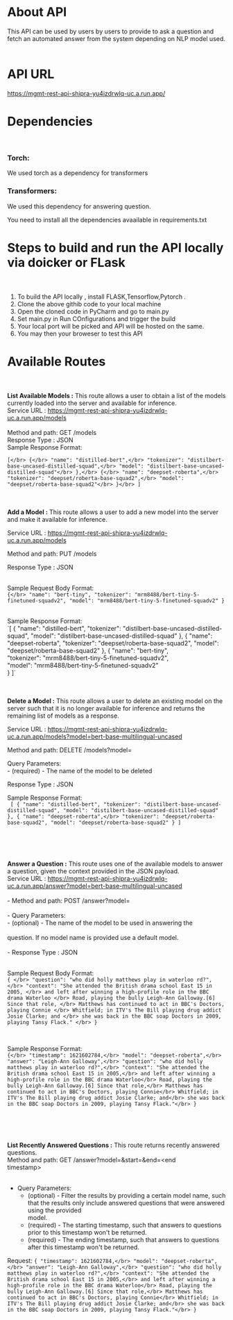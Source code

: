 # About API </br>

This API can be used by users by users to provide to ask a question and fetch an automated answer from the system depending on NLP model used.</br></br>

# API URL </br>

https://mgmt-rest-api-shipra-yu4izdrwlq-uc.a.run.app/

# Dependencies </br></br>

### Torch: 
We used torch as a dependency for transformers

### Transformers: 
We used this dependency for answering question.

You need to install all the dependencies avaailable in requirements.txt

# Steps to build and run the API locally via doicker or FLask</br></br>

1. To build the API locally , install FLASK,Tensorflow,Pytorch  .</br>
2. Clone the above githib code to your local machine
3. Open the cloned code in PyCharm and go to main.py
4. Set main.py in Run COnfigurations and trigger the build 
5. Your local port will be picked and API will be hosted on the same.
6. You may then your broweser to test this API 
  
# Available Routes</br></br>

<b>List Available Models :</b> This route allows a user to obtain a list of the models currently loaded into the server and available for inference.</br>
Service URL : https://mgmt-rest-api-shipra-yu4izdrwlq-uc.a.run.app/models   
</br>Method and path: GET /models</br>
Response Type : JSON</br>
Sample Response Format:</br>

`[</br>
    {</br>
        "name": "distilled-bert",</br>
         "tokenizer": "distilbert-base-uncased-distilled-squad",</br>
          "model": "distilbert-base-uncased-distilled-squad"</br>
    },</br>
    {</br>
         "name": "deepset-roberta",</br>
         "tokenizer": "deepset/roberta-base-squad2",</br>
         "model": "deepset/roberta-base-squad2"</br>
    }</br>
]`
</br></br></br>

<b>Add a Model :</b> This route allows a user to add a new model into the server and make it available for inference.</br>

Service URL : https://mgmt-rest-api-shipra-yu4izdrwlq-uc.a.run.app/models   </br>

Method and path: PUT /models</br>

Response Type : JSON</br></br>

Sample Request Body Format: </br>
      `{</br>
      "name": "bert-tiny",
      "tokenizer": "mrm8488/bert-tiny-5-finetuned-squadv2",
      "model": "mrm8488/bert-tiny-5-finetuned-squadv2"
      }`
    
</br>
Sample Response Format:</br>
    `[
        {
            "name": "distilled-bert",
            "tokenizer": "distilbert-base-uncased-distilled-squad",
            "model": "distilbert-base-uncased-distilled-squad"
        },
        {
            "name": "deepset-roberta",
            "tokenizer": "deepset/roberta-base-squad2",
            "model": "deepset/roberta-base-squad2"
        },
    {
        "name": "bert-tiny",</br>
        "tokenizer": "mrm8488/bert-tiny-5-finetuned-squadv2",</br>
        "model": "mrm8488/bert-tiny-5-finetuned-squadv2"</br>
    }
  ]`
 </br></br></br>

<b>Delete a Model :</b> This route allows a user to delete an existing model on the server such that it is no longer
available for inference and returns the remaining list of models as a response. </br>

Service URL : https://mgmt-rest-api-shipra-yu4izdrwlq-uc.a.run.app/models?model=bert-base-multilingual-uncased  </br>

Method and path: DELETE /models?model=<model name></br>

Query Parameters:</br> - <model name> (required) - The name of the model to be deleted</br>

Response Type : JSON</br>

Sample Response Format:</br>
   ` [
        {
            "name": "distilled-bert",
             "tokenizer": "distilbert-base-uncased-distilled-squad",
              "model": "distilbert-base-uncased-distilled-squad"
        },
        {
             "name": "deepset-roberta",</br>
             "tokenizer": "deepset/roberta-base-squad2",
             "model": "deepset/roberta-base-squad2"
        }
    ]`
    
</br></br></br>

<b>Answer a Question :</b> This route uses one of the available models to answer a question, given the context provided in
the JSON payload.</br>
Service URL : https://mgmt-rest-api-shipra-yu4izdrwlq-uc.a.run.app/answer?model=bert-base-multilingual-uncased  </br>
</br>
    - Method and path: POST /answer?model=<model name></br>
</br>
    - Query Parameters:  
        - <model name> (optional) - The name of the model to be used in answering the</br>
</br>
                                  question. If no model name is provided use a default model. </br>
</br>
    - Response Type : JSON</br>
</br>

Sample Request Body Format: </br>
    `{ </br>
            "question": "who did holly matthews play in waterloo rd?", </br>
            "context": "She attended the British drama school East 15 in 2005, </br>
            and left after winning a high-profile role in the BBC drama Waterloo </br>
            Road, playing the bully Leigh-Ann Galloway.[6] Since that role, </br>
            Matthews has continued to act in BBC's Doctors, playing Connie </br>
            Whitfield; in ITV's The Bill playing drug addict Josie Clarke; and </br>
            she was back in the BBC soap Doctors in 2009, playing Tansy Flack." </br>
    }` 
    
</br>

Sample Response Format:
</br>
    `{</br>
            "timestamp": 1621602784,</br>
            "model": "deepset-roberta",</br>
            "answer": "Leigh-Ann Galloway",</br>
            "question": "who did holly matthews play in waterloo rd?",</br>
            "context": "She attended the British drama school East 15 in 2005,</br>
            and left after winning a high-profile role in the BBC drama Waterloo</br>
            Road, playing the bully Leigh-Ann Galloway.[6] Since that role,</br>
            Matthews has continued to act in BBC's Doctors, playing Connie</br>
            Whitfield; in ITV's The Bill playing drug addict Josie Clarke; and</br>
            she was back in the BBC soap Doctors in 2009, playing Tansy Flack."</br>
    }`

</br></br></br>

<b>List Recently Answered Questions :</b> This route returns recently answered questions.</br>
Method and path: GET /answer?model=<model name>&start=<start timestamp>&end=<end</br>
timestamp></br>
    </br>
   - Query Parameters:</br>
        - <model name> (optional) - Filter the results by providing a certain model name, such</br>
        that the results only include answered questions that were answered using the provided</br>
        model.</br>
       - <start timestamp> (required) - The starting timestamp, such that answers to questions</br>
          prior to this timestamp won't be returned.</br>
       - <end timestamp> (required) - The ending timestamp, such that answers to questions</br>
         after this timestamp won't be returned.</br>
     
Request:
          `{
             "timestamp": 1621602784,</br>
             "model": "deepset-roberta",</br>
             "answer": "Leigh-Ann Galloway",</br>
             "question": "who did holly matthews play in waterloo rd?",</br>
             "context": "She attended the British drama school East 15 in 2005,</br>
                    and left after winning a high-profile role in the BBC drama Waterloo</br>
                    Road, playing the bully Leigh-Ann Galloway.[6] Since that role,</br>
                    Matthews has continued to act in BBC's Doctors, playing Connie</br>
                    Whitfield; in ITV's The Bill playing drug addict Josie Clarke; and</br>
                    she was back in the BBC soap Doctors in 2009, playing Tansy Flack."</br>
    }`

</br></br></br>
